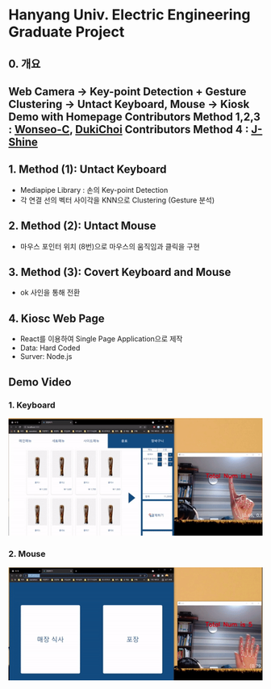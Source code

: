 # Hanyang Univ. Electric Engineering Graduate Project

## 0. 개요
Web Camera -> Key-point Detection + Gesture Clustering -> Untact Keyboard, Mouse -> Kiosk Demo with Homepage
Contributors Method 1,2,3 : [Wonseo-C](https://github.com/Wonseo-C), [DukiChoi](https://github.com/DukiChoi)
Contributors Method 4 : [J-Shine](https://github.com/J-Shine)
---
## 1. Method (1): Untact Keyboard
  * Mediapipe Library : 손의 Key-point Detection
  * 각 연결 선의 벡터 사이각을 KNN으로 Clustering (Gesture 분석)
## 2. Method (2): Untact Mouse
  * 마우스 포인터 위치 (8번)으로 마우스의 움직임과 클릭을 구현
## 3. Method (3): Covert Keyboard and Mouse
  * ok 사인을 통해 전환

## 4. Kiosc Web Page
  * React를 이용하여 Single Page Application으로 제작
  * Data: Hard Coded
  * Surver: Node.js

## Demo Video
### 1. Keyboard
![Demo Video_keyboard](./demo_final3.gif)
### 2. Mouse
![Demo Video_mouse](./demo_final4.gif)
